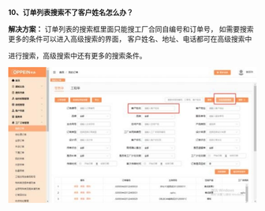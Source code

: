 <a name="bookmark10"></a>**10、订单列表搜索不了客户姓名怎么办？**

**解决方案：** 订单列表的搜索框里面只能搜工厂合同自编号和订单号， 如需要搜索 更多的条件可以进入高级搜索的界面， 客户姓名、地址、电话都可在高级搜索中

进行搜索，高级搜索中还有更多的搜索条件。


![](Aspose.Words.2610f736-33b8-47be-9919-fb6e541eee67.015.jpeg)

